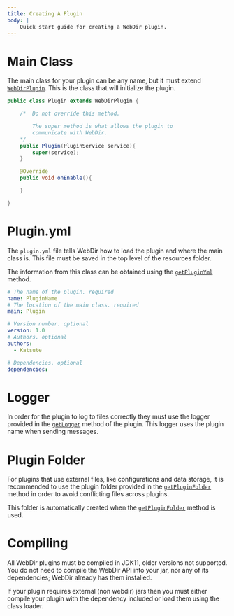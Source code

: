 ```yaml
---
title: Creating A Plugin
body: |
    Quick start guide for creating a WebDir plugin.
---
```

# Main Class

The main class for your plugin can be any name, but it must extend [`WebDirPlugin`](/webdir/documentation/com/kttdevelopment/webdir/api/WebDirPlugin.html). This is the class that will initialize the plugin.

```java
public class Plugin extends WebDirPlugin {

    /*  Do not override this method.

        The super method is what allows the plugin to
        communicate with WebDir.
    */
    public Plugin(PluginService service){
        super(service);
    }

    @Override
    public void onEnable(){

    }

}
```

# Plugin.yml

The `plugin.yml` file tells WebDir how to load the plugin and where the main class is. This file must be saved in the top level of the resources folder.

The information from this class can be obtained using the [`getPluginYml`](/webdir/documentation/com/kttdevelopment/webdir/api/WebDirPlugin.html#getPluginYml()) method.

```yml
# The name of the plugin. required
name: PluginName
# The location of the main class. required
main: Plugin

# Version number. optional
version: 1.0
# Authors. optional
authors:
  - Katsute

# Dependencies. optional
dependencies:
```

# Logger

In order for the plugin to log to files correctly they must use the logger provided in the [`getLogger`](/webdir/documentation/com/kttdevelopment/webdir/api/WebDirPlugin.html#getLogger()) method of the plugin. This logger uses the plugin name when sending messages.

# Plugin Folder

For plugins that use external files, like configurations and data storage, it is recommended to use the plugin folder provided in the [`getPluginFolder`](/webdir/documentation/com/kttdevelopment/webdir/api/PluginService.html#getPluginFolder()) method in order to avoid conflicting files across plugins.

This folder is automatically created when the [`getPluginFolder`](/webdir/documentation/com/kttdevelopment/webdir/api/PluginService.html#getPluginFolder()) method is used.

# Compiling

All WebDir plugins must be compiled in JDK11, older versions not supported.
You do not need to compile the WebDir API into your jar, nor any of its dependencies; WebDir already has them installed.

If your plugin requires external (non webdir) jars then you must either compile your plugin with the dependency included or load them using the class loader.